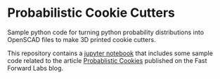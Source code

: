 # Probabilistic Cookie Cutters
Sample python code for turning python probability distributions into OpenSCAD files to make 3D printed cookie cutters.

This repository contains a [jupyter notebook](https://github.com/fastforwardlabs/probabilistic-cookie-cutters/blob/master/probabilistic-cookie-cutters.ipynb) that includes some sample code related to the article [Probablistic Cookies](http://blog.fastforwardlabs.com/2018/02/14/probabilistic-cookies.html) published on the Fast Forward Labs blog.
